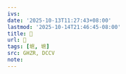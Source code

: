 ```yaml
---
ivs:
date: '2025-10-13T11:27:43+08:00'
lastmod: '2025-10-14T21:46:45-08:00'
title: 󰙙
url: 󰙙
tags: [墌, 墌]
src: GHZR, DCCV
note:
---
```

